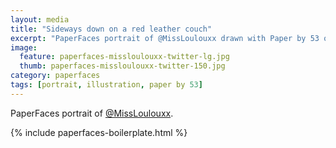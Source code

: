```yaml
---
layout: media
title: "Sideways down on a red leather couch"
excerpt: "PaperFaces portrait of @MissLoulouxx drawn with Paper by 53 on an iPad."
image: 
  feature: paperfaces-missloulouxx-twitter-lg.jpg
  thumb: paperfaces-missloulouxx-twitter-150.jpg
category: paperfaces
tags: [portrait, illustration, paper by 53]
---
```


PaperFaces portrait of [@MissLoulouxx](http://twitter.com/MissLoulouxx).

{% include paperfaces-boilerplate.html %}